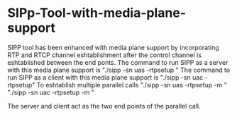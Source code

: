 # SIPp-Tool-with-media-plane-support
SIPP tool has been enhanced with media plane support by incorporating RTP and RTCP channel eshtablishment after the control channel is eshtablished between the end ponts.
The command to run SIPP as a server with this media plane support is     "./sipp -sn uas -rtpsetup "
The command to run SIPP as a client with this media plane support is     "./sipp -sn uac <ip address of the server> -rtpsetup"
To eshtablish multiple parallel calls 				         "./sipp -sn uas -rtpsetup -m <number of calls>"
						                                           "./sipp -sn uac <ip address of the server> -rtpsetup -m <number of calls>"

The server and client act as the two end points of the parallel call.

